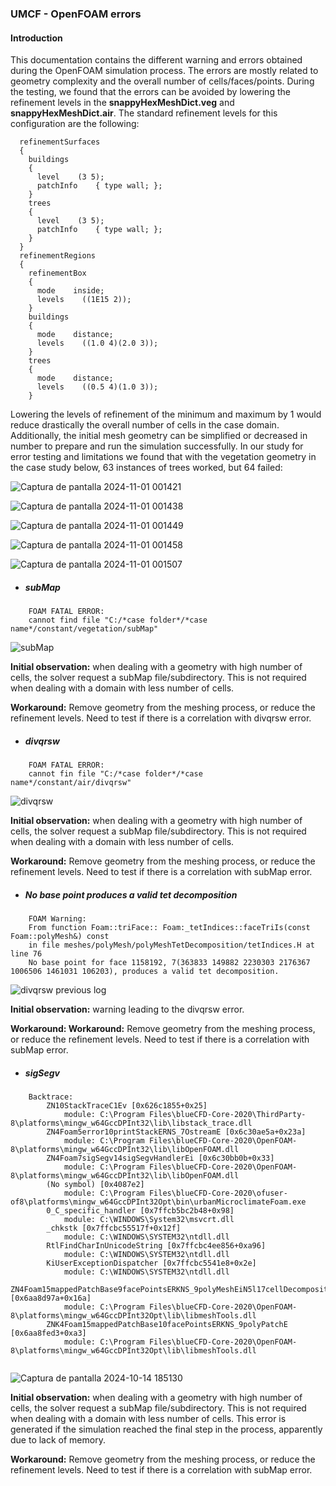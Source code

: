 ### UMCF - OpenFOAM errors

#### Introduction

This documentation contains the different warning and errors obtained during the OpenFOAM simulation process. The errors are mostly related to geometry complexity and the overall number of cells/faces/points. During the testing, we found that the errors can be avoided by lowering the refinement levels in the **snappyHexMeshDict.veg** and **snappyHexMeshDict.air**. The standard refinement levels for this configuration are the following:

```
  refinementSurfaces
  {
    buildings
    {
      level    (3 5);
      patchInfo    { type wall; };
    }
    trees
    {
      level    (3 5);
      patchInfo    { type wall; };
    }
  }
  refinementRegions
  {
    refinementBox
    {
      mode    inside;
      levels    ((1E15 2));
    }
    buildings
    {
      mode    distance;
      levels    ((1.0 4)(2.0 3));
    }
    trees
    {
      mode    distance;
      levels    ((0.5 4)(1.0 3));
    }
```

Lowering the levels of refinement of the minimum and maximum by 1 would reduce drastically the overall number of cells in the case domain. Additionally, the initial mesh geometry can be simplified or decreased in number to prepare and run the simulation successfully. In our study for error testing and limitations we found that with the vegetation geometry in the case study below, 63 instances of trees worked, but 64 failed:

![Captura de pantalla 2024-11-01 001421](https://github.com/user-attachments/assets/d8bcc354-b8dc-4f77-ba2f-b4fb7e68dce7)

![Captura de pantalla 2024-11-01 001438](https://github.com/user-attachments/assets/fc6cb3b7-31c0-4361-b78a-2503fcd44198)

![Captura de pantalla 2024-11-01 001449](https://github.com/user-attachments/assets/d1752bf9-8316-40c0-bb7a-09aa348980ac)

![Captura de pantalla 2024-11-01 001458](https://github.com/user-attachments/assets/94da7077-fd31-4466-8a54-7825d8bbb2f0)

![Captura de pantalla 2024-11-01 001507](https://github.com/user-attachments/assets/1643b4c6-5eb4-4911-81f2-f868ef230b49)


- ##### **subMap**
```
	FOAM FATAL ERROR:
	cannot find file "C:/*case folder*/*case name*/constant/vegetation/subMap" 
```

![subMap](https://github.com/user-attachments/assets/739e64af-9620-46a0-b6c3-3aadb45837f4)


**Initial observation:** when dealing with a geometry with high number of cells, the solver request a subMap file/subdirectory. This is not required when dealing with a domain with less number of cells.

**Workaround:** Remove geometry from the meshing process, or reduce the refinement levels. Need to test if there is a correlation with divqrsw error.

- ##### **divqrsw**
```
	FOAM FATAL ERROR:
	cannot fin file "C:/*case folder*/*case name*/constant/air/divqrsw"
```

![divqrsw](https://github.com/user-attachments/assets/59aadd1d-495b-41b2-a89d-58818bc1c792)


**Initial observation:** when dealing with a geometry with high number of cells, the solver request a subMap file/subdirectory. This is not required when dealing with a domain with less number of cells.

**Workaround:** Remove geometry from the meshing process, or reduce the refinement levels. Need to test if there is a correlation with subMap error.

- ##### **No base point produces a valid tet decomposition**
```
	FOAM Warning:
	From function Foam::triFace:: Foam:_tetIndices::faceTriIs(const Foam::polyMesh&) const
	in file meshes/polyMesh/polyMeshTetDecomposition/tetIndices.H at line 76
	No base point for face 1158192, 7(363833 149882 2230303 2176367 1006506 1461031 106203), produces a valid tet decomposition.
```

![divqrsw previous log](https://github.com/user-attachments/assets/d6b83241-c76e-426b-80f0-7b042dd8be5d)


**Initial observation:** warning leading to the divqrsw error. 

**Workaround: Workaround:** Remove geometry from the meshing process, or reduce the refinement levels. Need to test if there is a correlation with subMap error.

- ##### **sigSegv**
```
	Backtrace:
		ZN10StackTraceC1Ev [0x626c1855+0x25]
			module: C:\Program Files\blueCFD-Core-2020\ThirdParty-8\platforms\mingw_w64GccDPInt32\lib\libstack_trace.dll
		ZN4Foam5error10printStackERNS_7OstreamE [0x6c30ae5a+0x23a]
			module: C:\Program Files\blueCFD-Core-2020\OpenFOAM-8\platforms\mingw_w64GccDPInt32\lib\libOpenFOAM.dll
		ZN4Foam7sigSegv14sigSegvHandlerEi [0x6c30bb0b+0x33]
			module: C:\Program Files\blueCFD-Core-2020\OpenFOAM-8\platforms\mingw_w64GccDPInt32\lib\libOpenFOAM.dll
		(No symbol) [0x4087e2]
			module: C:\Program Files\blueCFD-Core-2020\ofuser-of8\platforms\mingw_w64GccDPInt32Opt\bin\urbanMicroclimateFoam.exe
		0_C_specific_handler [0x7ffcb5bc2b48+0x98]
			module: C:\WINDOWS\System32\msvcrt.dll
		_chkstk [0x7ffcbc55517f+0x12f]
			module: C:\WINDOWS\SYSTEM32\ntdll.dll
		RtlFindCharInUnicodeString [0x7ffcbc4ee856+0xa96]
			module: C:\WINDOWS\SYSTEM32\ntdll.dll
		KiUserExceptionDispatcher [0x7ffcbc5541e8+0x2e]
			module: C:\WINDOWS\SYSTEM32\ntdll.dll
		ZN4Foam15mappedPatchBase9facePointsERKNS_9polyMeshEiN5l17cellDecompositionE [0x6aa8d97a+0x16a]
			module: C:\Program Files\blueCFD-Core-2020\OpenFOAM-8\platforms\mingw_w64GccDPInt32Opt\lib\libmeshTools.dll
		ZNK4Foam15mappedPatchBase10facePointsERKNS_9polyPatchE [0x6aa8fed3+0xa3]
			module: C:\Program Files\blueCFD-Core-2020\OpenFOAM-8\platforms\mingw_w64GccDPInt32Opt\lib\libmeshTools.dll		
		
```
![Captura de pantalla 2024-10-14 185130](https://github.com/user-attachments/assets/fbad4b8a-cfa5-41b1-ad13-f756535fd5a2)

**Initial observation:** when dealing with a geometry with high number of cells, the solver request a subMap file/subdirectory. This is not required when dealing with a domain with less number of cells. This error is generated if the simulation reached the final step in the process, apparently due to lack of memory.

**Workaround:** Remove geometry from the meshing process, or reduce the refinement levels. Need to test if there is a correlation with subMap error.

